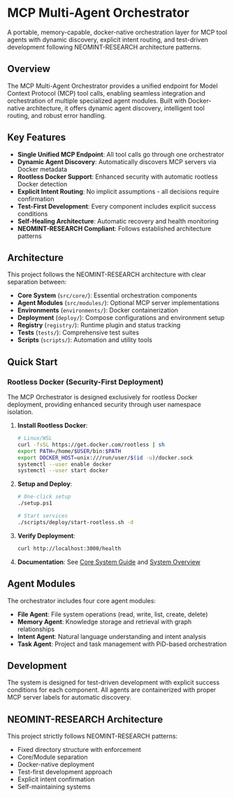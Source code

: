 # MCP Multi-Agent Orchestrator

A portable, memory-capable, docker-native orchestration layer for MCP tool agents with dynamic discovery, explicit intent routing, and test-driven development following NEOMINT-RESEARCH architecture patterns.

## Overview

The MCP Multi-Agent Orchestrator provides a unified endpoint for Model Context Protocol (MCP) tool calls, enabling seamless integration and orchestration of multiple specialized agent modules. Built with Docker-native architecture, it offers dynamic agent discovery, intelligent tool routing, and robust error handling.

## Key Features

- **Single Unified MCP Endpoint**: All tool calls go through one orchestrator
- **Dynamic Agent Discovery**: Automatically discovers MCP servers via Docker metadata
- **Rootless Docker Support**: Enhanced security with automatic rootless Docker detection
- **Explicit Intent Routing**: No implicit assumptions - all decisions require confirmation
- **Test-First Development**: Every component includes explicit success conditions
- **Self-Healing Architecture**: Automatic recovery and health monitoring
- **NEOMINT-RESEARCH Compliant**: Follows established architecture patterns

## Architecture

This project follows the NEOMINT-RESEARCH architecture with clear separation between:

- **Core System** (`src/core/`): Essential orchestration components
- **Agent Modules** (`src/modules/`): Optional MCP server implementations
- **Environments** (`environments/`): Docker containerization
- **Deployment** (`deploy/`): Compose configurations and environment setup
- **Registry** (`registry/`): Runtime plugin and status tracking
- **Tests** (`tests/`): Comprehensive test suites
- **Scripts** (`scripts/`): Automation and utility tools

## Quick Start

### Rootless Docker (Security-First Deployment)
The MCP Orchestrator is designed exclusively for rootless Docker deployment, providing enhanced security through user namespace isolation.

1. **Install Rootless Docker**:
   ```bash
   # Linux/WSL
   curl -fsSL https://get.docker.com/rootless | sh
   export PATH=/home/$USER/bin:$PATH
   export DOCKER_HOST=unix:///run/user/$(id -u)/docker.sock
   systemctl --user enable docker
   systemctl --user start docker
   ```

2. **Setup and Deploy**:
   ```bash
   # One-click setup
   ./setup.ps1

   # Start services
   ./scripts/deploy/start-rootless.sh -d
   ```

3. **Verify Deployment**:
   ```bash
   curl http://localhost:3000/health
   ```

4. **Documentation**: See [Core System Guide](docs/core.md) and [System Overview](docs/system-overview.md)

## Agent Modules

The orchestrator includes four core agent modules:

- **File Agent**: File system operations (read, write, list, create, delete)
- **Memory Agent**: Knowledge storage and retrieval with graph relationships
- **Intent Agent**: Natural language understanding and intent analysis
- **Task Agent**: Project and task management with PiD-based orchestration

## Development

The system is designed for test-driven development with explicit success conditions for each component. All agents are containerized with proper MCP server labels for automatic discovery.

## NEOMINT-RESEARCH Architecture

This project strictly follows NEOMINT-RESEARCH patterns:
- Fixed directory structure with enforcement
- Core/Module separation
- Docker-native deployment
- Test-first development approach
- Explicit intent confirmation
- Self-maintaining systems